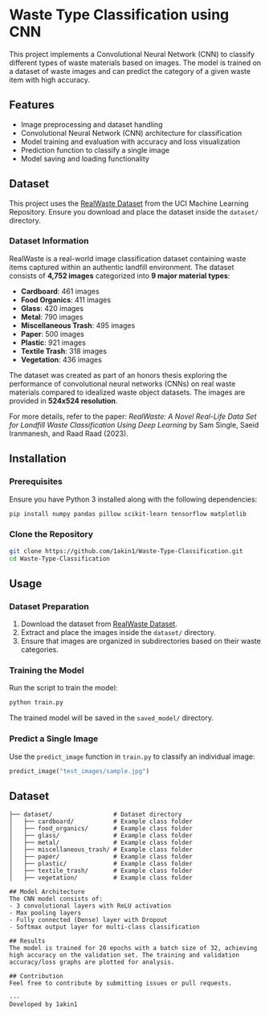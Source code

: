 # Waste Type Classification using CNN

This project implements a Convolutional Neural Network (CNN) to classify different types of waste materials based on images. The model is trained on a dataset of waste images and can predict the category of a given waste item with high accuracy.

## Features
- Image preprocessing and dataset handling
- Convolutional Neural Network (CNN) architecture for classification
- Model training and evaluation with accuracy and loss visualization
- Prediction function to classify a single image
- Model saving and loading functionality

## Dataset
This project uses the [RealWaste Dataset](https://archive.ics.uci.edu/dataset/908/realwaste) from the UCI Machine Learning Repository. Ensure you download and place the dataset inside the `dataset/` directory.

### Dataset Information
RealWaste is a real-world image classification dataset containing waste items captured within an authentic landfill environment. The dataset consists of **4,752 images** categorized into **9 major material types**:

- **Cardboard**: 461 images
- **Food Organics**: 411 images
- **Glass**: 420 images
- **Metal**: 790 images
- **Miscellaneous Trash**: 495 images
- **Paper**: 500 images
- **Plastic**: 921 images
- **Textile Trash**: 318 images
- **Vegetation**: 436 images

The dataset was created as part of an honors thesis exploring the performance of convolutional neural networks (CNNs) on real waste materials compared to idealized waste object datasets. The images are provided in **524x524 resolution**.

For more details, refer to the paper: *RealWaste: A Novel Real-Life Data Set for Landfill Waste Classification Using Deep Learning* by Sam Single, Saeid Iranmanesh, and Raad Raad (2023).

## Installation
### Prerequisites
Ensure you have Python 3 installed along with the following dependencies:

```bash
pip install numpy pandas pillow scikit-learn tensorflow matplotlib
```

### Clone the Repository
```bash
git clone https://github.com/1akin1/Waste-Type-Classification.git
cd Waste-Type-Classification
```

## Usage
### Dataset Preparation
1. Download the dataset from [RealWaste Dataset](https://archive.ics.uci.edu/dataset/908/realwaste).
2. Extract and place the images inside the `dataset/` directory.
3. Ensure that images are organized in subdirectories based on their waste categories.

### Training the Model
Run the script to train the model:
```bash
python train.py
```
The trained model will be saved in the `saved_model/` directory.

### Predict a Single Image
Use the `predict_image` function in `train.py` to classify an individual image:
```python
predict_image("test_images/sample.jpg")
```

## Dataset
```
├── dataset/                 # Dataset directory
│   ├── cardboard/           # Example class folder
│   ├── food_organics/       # Example class folder
│   ├── glass/               # Example class folder
│   ├── metal/               # Example class folder
│   ├── miscellaneous_trash/ # Example class folder
│   ├── paper/               # Example class folder
│   ├── plastic/             # Example class folder
│   ├── textile_trash/       # Example class folder
│   ├── vegetation/          # Example class folder

## Model Architecture
The CNN model consists of:
- 3 convolutional layers with ReLU activation
- Max pooling layers
- Fully connected (Dense) layer with Dropout
- Softmax output layer for multi-class classification

## Results
The model is trained for 20 epochs with a batch size of 32, achieving high accuracy on the validation set. The training and validation accuracy/loss graphs are plotted for analysis.

## Contribution
Feel free to contribute by submitting issues or pull requests.

---
Developed by 1akin1

